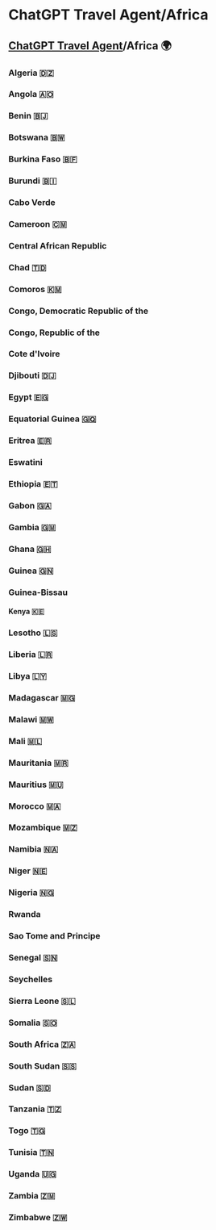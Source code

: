 # ChatGPT Travel Agent/Africa 
## [ChatGPT Travel Agent](https://chat.openai.com/)/Africa 🌍  
### Algeria 🇩🇿 
### Angola 🇦🇴 
### Benin 🇧🇯 
### Botswana 🇧🇼 
### Burkina Faso 🇧🇫
### Burundi 🇧🇮 
### Cabo Verde
### Cameroon 🇨🇲 
### Central African Republic
### Chad 🇹🇩 
### Comoros 🇰🇲 
### Congo, Democratic Republic of the
### Congo, Republic of the
### Cote d'Ivoire
### Djibouti 🇩🇯 
### Egypt 🇪🇬 
### Equatorial Guinea 🇬🇶 
### Eritrea 🇪🇷 
### Eswatini
### Ethiopia 🇪🇹 
### Gabon 🇬🇦 
### Gambia 🇬🇲 
### Ghana 🇬🇭 
### Guinea 🇬🇳 
### Guinea-Bissau
#### Kenya 🇰🇪 
### Lesotho 🇱🇸 
### Liberia 🇱🇷 
### Libya 🇱🇾 
### Madagascar 🇲🇬 
### Malawi 🇲🇼 
### Mali 🇲🇱 
### Mauritania 🇲🇷 
### Mauritius 🇲🇺 
### Morocco 🇲🇦 
### Mozambique 🇲🇿 
### Namibia 🇳🇦 
### Niger 🇳🇪 
### Nigeria 🇳🇬 
### Rwanda
### Sao Tome and Principe
### Senegal 🇸🇳 
### Seychelles
### Sierra Leone 🇸🇱 
### Somalia 🇸🇴 
### South Africa 🇿🇦 
### South Sudan 🇸🇸 
### Sudan 🇸🇩 
### Tanzania 🇹🇿 
### Togo 🇹🇬 
### Tunisia 🇹🇳 
### Uganda 🇺🇬 
### Zambia 🇿🇲 
### Zimbabwe 🇿🇼 
